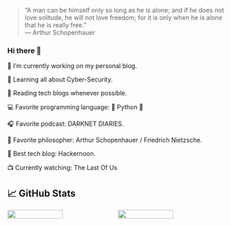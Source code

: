 
>“A man can be himself only so long as he is alone; and if he does not love solitude, he will not love freedom; for it is only when he is alone that he is really free.” <br/> ― Arthur Schopenhauer

### Hi there 👋

🔭   I’m currently working on my personal blog.

🌱   Learning all about Cyber-Security.

📰   Reading tech blogs whenever possible.

:computer:   Favorite programming language: :snake: Python :snake:

:headphones:   Favorite podcast: DARKNET DIARIES.

:man:   Favorite philosopher: Arthur Schopenhauer / Friedrich Nietzsche.

:page_facing_up:   Best tech blog: Hackernoon.

:tv:   Currently watching: The Last Of Us

<h2> 📈 GitHub Stats </h2>

<div style="display: flex; flex-direction: row;">
 <img style="height: auto; width: 50%;" class="img" src="https://github-readme-stats.vercel.app/api?username=Ahmed-Z&show_icons=true&theme=dark" />
 <img style="height: auto; width: 50%;"  class="img" src="https://github-readme-stats.vercel.app/api/top-langs/?username=Ahmed-Z&layout=compact&theme=dark" />
</div>
